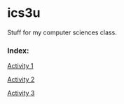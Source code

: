 ics3u
=====

Stuff for my computer sciences class.

<h3>Index:</h3>

<a href="https://github.com/edwinfinch/ics3u/tree/master/Activity1">Activity 1</a>

<a href="https://github.com/edwinfinch/ics3u/tree/master/Activity2">Activity 2</a>

<a href="https://github.com/edwinfinch/ics3u/tree/master/Activity3">Activity 3</a>
